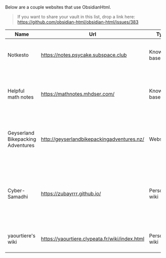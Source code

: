 Below are a couple websites that use ObsidianHtml. 

> If you want to share your vault in this list, drop a link here: https://github.com/obsidian-html/obsidian-html/issues/383

| Name | Url | Type | Description |
| -- | -- | -- | -- |
| Notkesto | https://notes.psycake.subspace.club | Knowlegde base | Personal collection of notes. Mostly geared toward mathematics. |
| Helpful math notes | https://mathnotes.mhdser.com/ | Knowlegde base | A collection of helpful notes and info on key topics within undergraduate math courses.|
| Geyserland Bikepacking Adventures | http://geyserlandbikepackingadventures.nz/ | Website | Geyserland Bikepacking Adventures promotes bikepacking in the Rotorua region |
| Cyber-Samadhi | https://zubayrrr.github.io/ | Personal wiki | This is [my](https://zubayrrr.github.io/archive/about.html) \[zubayrrr's\] personal wiki, a commonplace book, a [digital garden](https://zubayrrr.github.io/archive/Digital%20Garden.html), a [Second Brain](https://zubayrrr.github.io/archive/Second%20Brain.html); notes by me, for me. |
| yaourtiere's wiki | https://yaourtiere.clypeata.fr/wiki/index.html | Personal wiki | Click the loading circle bottom right to see the wiki. |







